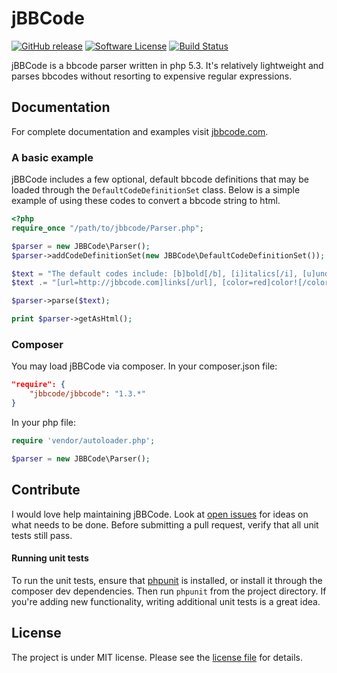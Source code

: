 jBBCode
=======
[![GitHub release](https://img.shields.io/github/release/jbowens/jBBCode.svg)](https://github.com/jbowens/jBBCode/releases)
[![Software License](https://img.shields.io/badge/license-MIT-blue.svg)](LICENSE.md)
[![Build Status](https://img.shields.io/travis/jbowens/jBBCode.svg)](https://travis-ci.org/jbowens/jBBCode)

jBBCode is a bbcode parser written in php 5.3. It's relatively lightweight and parses
bbcodes without resorting to expensive regular expressions.

Documentation
-------------

For complete documentation and examples visit [jbbcode.com](http://jbbcode.com).

### A basic example

jBBCode includes a few optional, default bbcode definitions that may be loaded through the
`DefaultCodeDefinitionSet` class. Below is a simple example of using these codes to convert
a bbcode string to html.

```php
<?php
require_once "/path/to/jbbcode/Parser.php";

$parser = new JBBCode\Parser();
$parser->addCodeDefinitionSet(new JBBCode\DefaultCodeDefinitionSet());

$text = "The default codes include: [b]bold[/b], [i]italics[/i], [u]underlining[/u], ";
$text .= "[url=http://jbbcode.com]links[/url], [color=red]color![/color] and more.";

$parser->parse($text);

print $parser->getAsHtml();
```

### Composer

You may load jBBCode via composer. In your composer.json file:

```json
"require": {
    "jbbcode/jbbcode": "1.3.*"
}
```

In your php file:

```php
require 'vendor/autoloader.php';

$parser = new JBBCode\Parser();
```

Contribute
----------

I would love help maintaining jBBCode. Look at [open issues](http://github.com/jbowens/jBBCode/issues) for ideas on
what needs to be done. Before submitting a pull request, verify that all unit tests still pass.

#### Running unit tests
To run the unit tests,
ensure that [phpunit](http://github.com/sebastianbergmann/phpunit) is installed, or install it through the composer
dev dependencies. Then run `phpunit` from the project directory. If you're adding new functionality, writing
additional unit tests is a great idea.


License
-------

The project is under MIT license. Please see the [license file](LICENSE.md) for details.
